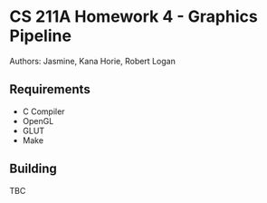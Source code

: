 CS 211A Homework 4 - Graphics Pipeline
======================================
Authors: Jasmine, Kana Horie, Robert Logan

Requirements
------------
-  C Compiler
-  OpenGL
-  GLUT
-  Make

Building
--------
TBC
